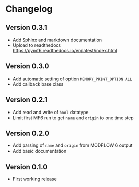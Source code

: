 # Changelog

## Version 0.3.1

* Add Sphinx and markdown documentation
* Upload to readthedocs https://pymf6.readthedocs.io/en/latest/index.html

## Version 0.3.0

* Add automatic setting of option `MEMORY_PRINT_OPTION ALL`
* Add callback base class

## Version 0.2.1

* Add read and write of `bool` datatype
* Limit first MF6 run to get `name` and `origin` to one time step

## Version 0.2.0

* Add parsing of `name` and `origin` from MODFLOW 6 output
* Add basic documentation

## Version 0.1.0

* First working release

